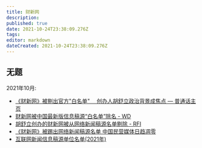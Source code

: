 ```yaml
---
title: 财新网
description: 
published: true
date: 2021-10-24T23:38:09.276Z
tags: 
editor: markdown
dateCreated: 2021-10-24T23:38:09.276Z
---
```


## 无题

2021年10月:

+ [《财新网》被剔出官方"白名单"　 创办人胡舒立政治背景成焦点 — 普通话主页](https://web.archive.org/web/20211023151516/https://www.rfa.org/mandarin/yataibaodao/meiti/ac-10222021064701.html)
+ [财新网被中国最新版信息稿源“白名单”除名 - WD](https://web.archive.org/web/20211023101736/https://www.dw.com/zh/财新网被中国最新版信息稿源白名单除名/a-59572811)
+ [胡舒立创办的财新网被从网络新闻稿源名单剔除 - RFI](https://web.archive.org/web/20211022180526/https://www.rfi.fr/cn/中国/20211021-胡舒立创办的财新网被从网络新闻稿源名单剔除)
+ [《财新网》被踢出网络新闻稿源名单 中国民营媒体日趋凋零](https://web.archive.org/web/20211021163841/https://www.voachinese.com/a/China-boots-Caixin-financial-news-from-approved-media-list-20211021/6279864.html)
+ [互联网新闻信息稿源单位名单(2021年)](../rule/互联网新闻信息稿源单位名单(2021年).md)

